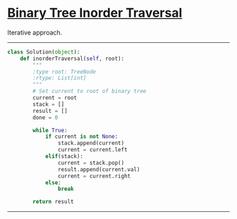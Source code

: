 # [Binary Tree Inorder Traversal](https://leetcode.com/explore/interview/card/top-interview-questions-medium/108/trees-and-graphs/786/)

Iterative approach.
___
```python
class Solution(object):
    def inorderTraversal(self, root):
        """
        :type root: TreeNode
        :rtype: List[int]
        """
        # Set current to root of binary tree 
        current = root  
        stack = []
        result = []
        done = 0 

        while True: 
            if current is not None:
                stack.append(current) 
                current = current.left  
            elif(stack): 
                current = stack.pop() 
                result.append(current.val)
                current = current.right 
            else: 
                break

        return result
```
___